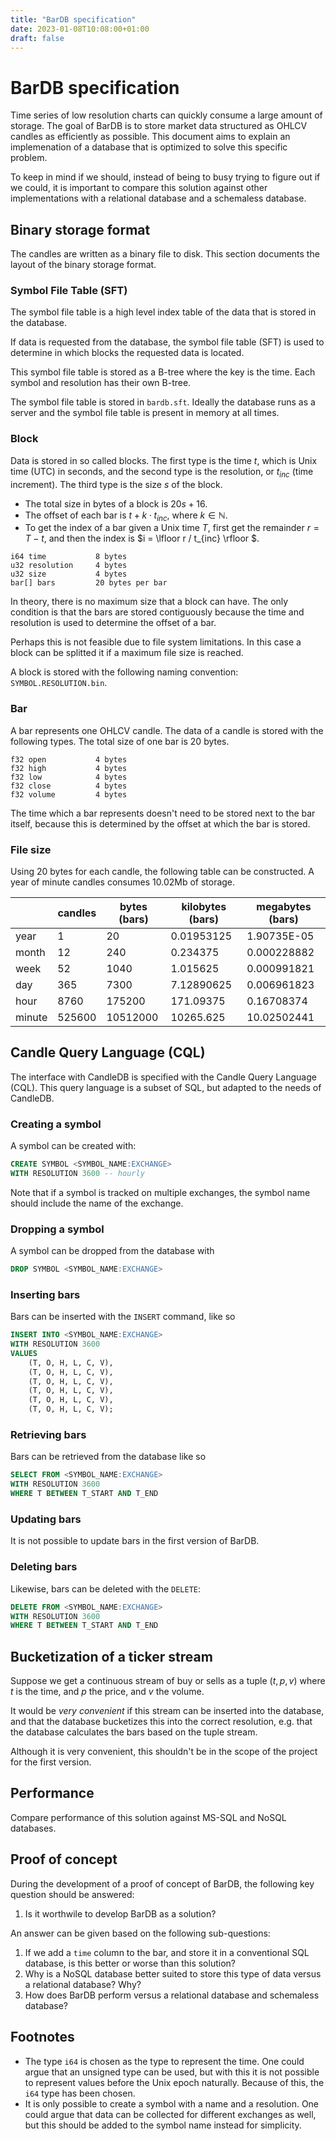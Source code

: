 ```yaml
---
title: "BarDB specification"
date: 2023-01-08T10:08:00+01:00
draft: false
---
```


# BarDB specification

Time series of low resolution charts can quickly consume a large amount of storage.
The goal of BarDB is to store market data structured as OHLCV candles as efficiently as possible. 
This document aims to explain an implemenation of a database that is optimized to solve this specific problem.

To keep in mind if we should, instead of being to busy trying to figure out if we could, it is important to compare this solution against other implementations with a relational database and a schemaless database.

## Binary storage format

The candles are written as a binary file to disk. This section documents the layout of the binary storage format.

### Symbol File Table (SFT)

The symbol file table is a high level index table of the data that is stored in the database. 

If data is requested from the database, the symbol file table (SFT) is used to determine in which blocks the requested data is located.

This symbol file table is stored as a B-tree where the key is the time. Each symbol and resolution has their own B-tree. 

The symbol file table is stored in `bardb.sft`. Ideally the database runs as a server and the symbol file table is present in memory at all times.

### Block

Data is stored in so called blocks. The first type is the time $t$, which is Unix time (UTC) in seconds, and the second type is the resolution, or $t_{inc}$ (time increment). The third type is the size $s$ of the block. 

 * The total size in bytes of a block is $20s + 16$.
 * The offset of each bar is $t + k\cdot t_{inc}$, where $k \in \mathbb N$.
 * To get the index of a bar given a Unix time $T$, first get the remainder $r = T - t$, and then the index is $i = \lfloor r / t_{inc} \rfloor $.

```
i64 time           8 bytes
u32 resolution     4 bytes 
u32 size           4 bytes
bar[] bars         20 bytes per bar
```

In theory, there is no maximum size that a block can have. The only condition is that the bars are stored contiguously because the time and resolution is used to determine the offset of a bar.  

Perhaps this is not feasible due to file system limitations. In this case a block can be splitted it if a maximum file size is reached.

A block is stored with the following naming convention: `SYMBOL.RESOLUTION.bin`.

### Bar

A bar represents one OHLCV candle. The data of a candle is stored with the following types. The total size of one bar is 20 bytes.

```
f32 open           4 bytes
f32 high           4 bytes
f32 low            4 bytes
f32 close          4 bytes
f32 volume         4 bytes
```

The time which a bar represents doesn't need to be stored next to the bar itself, because this is determined by the offset at which the bar is stored.

### File size

Using 20 bytes for each candle, the following table can be constructed. A year of minute candles consumes 10.02Mb of storage.
 
|        | candles | bytes (bars) | kilobytes (bars) | megabytes (bars) |
| ------ | ------- | ------------ | ---------------- | ---------------- |
| year   | 1       | 20           | 0.01953125       | 1.90735E-05      |
| month  | 12      | 240          | 0.234375         | 0.000228882      |
| week   | 52      | 1040         | 1.015625         | 0.000991821      |
| day    | 365     | 7300         | 7.12890625       | 0.006961823      |
| hour   | 8760    | 175200       | 171.09375        | 0.16708374       |
| minute | 525600  | 10512000     | 10265.625        | 10.02502441      |

## Candle Query Language (CQL)

The interface with CandleDB is specified with the Candle Query Language (CQL).
This query language is a subset of SQL, but adapted to the needs of CandleDB.

### Creating a symbol

A symbol can be created with:

```sql
CREATE SYMBOL <SYMBOL_NAME:EXCHANGE>
WITH RESOLUTION 3600 -- hourly
```

Note that if a symbol is tracked on multiple exchanges, the symbol name should include the name of the exchange.

### Dropping a symbol

A symbol can be dropped from the database with

```sql
DROP SYMBOL <SYMBOL_NAME:EXCHANGE>
```

### Inserting bars

Bars can be inserted with the `INSERT` command, like so

```sql
INSERT INTO <SYMBOL_NAME:EXCHANGE>
WITH RESOLUTION 3600
VALUES 
    (T, O, H, L, C, V),
    (T, O, H, L, C, V),
    (T, O, H, L, C, V),
    (T, O, H, L, C, V),
    (T, O, H, L, C, V),
    (T, O, H, L, C, V);
```

### Retrieving bars

Bars can be retrieved from the database like so

```sql
SELECT FROM <SYMBOL_NAME:EXCHANGE>
WITH RESOLUTION 3600
WHERE T BETWEEN T_START AND T_END
```

### Updating bars

It is not possible to update bars in the first version of BarDB.

### Deleting bars

Likewise, bars can be deleted with the `DELETE`:

```sql
DELETE FROM <SYMBOL_NAME:EXCHANGE>
WITH RESOLUTION 3600
WHERE T BETWEEN T_START AND T_END
```

## Bucketization of a ticker stream

Suppose we get a continuous stream of buy or sells as a tuple $(t, p, v)$ where $t$ is the time, and $p$ the price, and $v$ the volume.

It would be _very convenient_ if this stream can be inserted into the database, and that the database bucketizes this into the correct resolution, e.g. that the database calculates the bars based on the tuple stream.

Although it is very convenient, this shouldn't be in the scope of the project for the first version.

## Performance

Compare performance of this solution against MS-SQL and NoSQL databases.

## Proof of concept

During the development of a proof of concept of BarDB, the following key question should be answered:

  1. Is it worthwile to develop BarDB as a solution? 

An answer can be given based on the following sub-questions:
  
  1. If we add a `time` column to the bar, and store it in a conventional SQL database, is this better or worse than this solution?
  2. Why is a NoSQL database better suited to store this type of data versus a relational database? Why?
  3. How does BarDB perform versus a relational database and schemaless database?

## Footnotes

 * The type `i64` is chosen as the type to represent the time. One could argue that an unsigned type can be used, but with this it is not possible to represent values before the Unix epoch naturally. Because of this, the `i64` type has been chosen.
 * It is only possible to create a symbol with a name and a resolution. One could argue that data can be collected for different exchanges as well, but this should be added to the symbol name instead for simplicity.